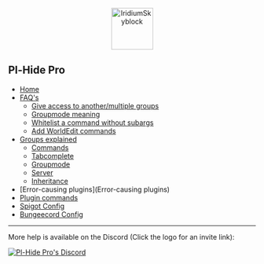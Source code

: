 <p align="center"><img src="https://cdn.discordapp.com/attachments/714088607161384980/714952041700655134/Nono_trans.png" width="85" height="85" title="IridiumSkyblock"></p>

## Pl-Hide Pro

* [Home](Home)
* [FAQ's](FAQ's)
  * [Give access to another/multiple groups](https://github.com/Nononitas/Plugin-Hide-Pro/wiki/FAQ's#q-how-do-i-give-a-group-access-to-anothermultiple-groups)
  * [Groupmode meaning](https://github.com/Nononitas/Plugin-Hide-Pro/wiki/FAQ's#q-what-is-a-group-mode)
  * [Whitelist a command without subargs](https://github.com/Nononitas/Plugin-Hide-Pro/wiki/FAQ's#qwhat-is-the-operator-)
  * [Add WorldEdit commands](https://github.com/Nononitas/Plugin-Hide-Pro/wiki/FAQ's#q-how-do-i-add-worldedit-commands)
* [Groups explained](Group)
  * [Commands](https://github.com/Nononitas/Plugin-Hide-Pro/wiki/Group#commands)
  * [Tabcomplete](https://github.com/Nononitas/Plugin-Hide-Pro/wiki/Group#tabcomplete)
  * [Groupmode](https://github.com/Nononitas/Plugin-Hide-Pro/wiki/Group#groupmode)
  * [Server](https://github.com/Nononitas/Plugin-Hide-Pro/wiki/Group#server)
  * [Inheritance](https://github.com/Nononitas/Plugin-Hide-Pro/wiki/Group#inheritance)
* [Error-causing plugins](Error-causing plugins)
* [Plugin commands](Commands)
* [Spigot Config](Spigot-Config)
* [Bungeecord Config](Bungeecord-Config)
***

More help is available on the Discord (Click the logo for an invite link):

[![Pl-Hide Pro's Discord](https://discordapp.com/assets/e4923594e694a21542a489471ecffa50.svg)]( https://discord.gg/N5GwQpU)